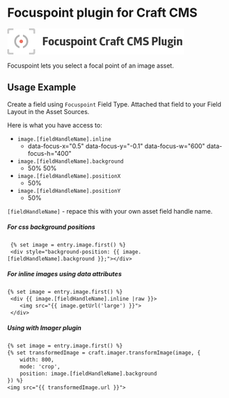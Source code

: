 # Focuspoint plugin for Craft CMS

![Screenshot](resources/screenshots/plugin_logo.png)

Focuspoint lets you select a focal point of an image asset. 


## Usage Example

Create a field using `Focuspoint` Field Type. Attached that field to your Field Layout in the Asset Sources.


Here is what you have access to:

* `image.[fieldHandleName].inline` 
	* data-focus-x="0.5" data-focus-y="-0.1" data-focus-w="600" data-focus-h="400"
* `image.[fieldHandleName].background` 
	* 50% 50%
* `image.[fieldHandleName].positionX`
	* 50% 
* `image.[fieldHandleName].positionY`
	* 50% 

`[fieldHandleName]` - repace this with your own asset field handle name.


##### For css background positions

```
 {% set image = entry.image.first() %}
 <div style="background-position: {{ image.[fieldHandleName].background }};"></div>

```

##### For inline images using data attributes

```
{% set image = entry.image.first() %}
 <div {{ image.[fieldHandleName].inline |raw }}>
	<img src="{{ image.getUrl('large') }}">
 </div>
```

##### Using with Imager plugin

```
{% set image = entry.image.first() %}
{% set transformedImage = craft.imager.transformImage(image, {
    width: 800,
    mode: 'crop',
    position: image.[fieldHandleName].background
}) %}
<img src="{{ transformedImage.url }}">
```